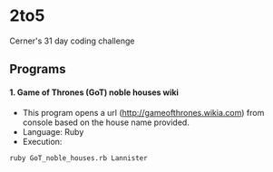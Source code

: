 # 2to5
Cerner's 31 day coding challenge

## Programs
#### 1. Game of Thrones (GoT) noble houses wiki
- This program opens a url (http://gameofthrones.wikia.com) from console based on the house name provided.
- Language: Ruby
- Execution:
```
ruby GoT_noble_houses.rb Lannister
```
